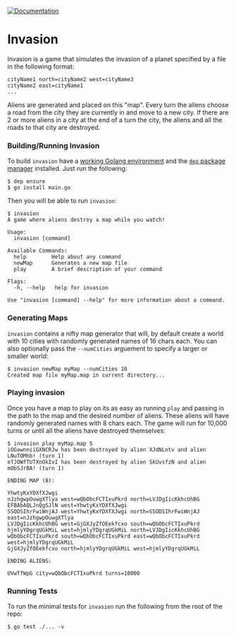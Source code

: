 [![Documentation](https://godoc.org/github.com/jackzampolin/invasion?status.svg)](http://godoc.org/github.com/jackzampolin/invasion)

# Invasion

Invasion is a game that simulates the invasion of a planet specified by a file in the following format:

```
cityName1 north=cityName2 west=cityName3
cityName2 east=cityName1
...
```

Aliens are generated and placed on this "map". Every turn the aliens choose a road from the city they are currently in and move to a new city. If there are 2 or more aliens in a city at the end of a turn the city, the aliens and all the roads to that city are destroyed.

### Building/Running Invasion

To build `invasion` have a [working Golang environment](https://golang.org/doc/install) and the [`dep` package manager](https://github.com/golang/dep) installed. Just run the following:

```
$ dep ensure
$ go install main.go
```

Then you will be able to run `invasion`:

```
$ invasion
A game where aliens destroy a map while you watch!

Usage:
  invasion [command]

Available Commands:
  help        Help about any command
  newMap      Generates a new map file
  play        A brief description of your command

Flags:
  -h, --help   help for invasion

Use "invasion [command] --help" for more information about a command.
```

### Generating Maps

`invasion` contains a nifty map generator that will, by default create a world with 10 cities with randomly generated names of 16 chars each. You can also optionally pass the `--numCities` arguement to specify a larger or smaller world:

```
$ invasion newMap myMap --numCities 10
Created map file myMap.map in current directory...
```

### Playing invasion

Once you have a map to play on its as easy as running `play` and passing in the path to the map and the desired number of aliens. These aliens will have randomly generated names with 8 chars each. The game will run for 10,000 turns or until all the aliens have destroyed themselves:

```
$ invasion play myMap.map 5
iOGawnniiGXNCRJw has been destroyed by alien XJdNLntv and alien LNuTOMhb! (turn 1)
eTJOWfTUTXnOkIvI has been destroyed by alien SkUvsfzN and alien mObSJrBA! (turn 1)

ENDING MAP (8):

YhwtyKxYDXfXJwgi
nJzhgwpOuwgXTlya west=wQbObcFCTIxuPkrd north=LVJDgIicKkhcUhBG
EFBAbAQLJnQgSJlN west=YhwtyKxYDXfXJwgi
SSODSIhrFwiWnjAJ west=YhwtyKxYDXfXJwgi north=SSODSIhrFwiWnjAJ east=nJzhgwpOuwgXTlya
LVJDgIicKkhcUhBG west=GjGXJyZfOEekfcxo south=wQbObcFCTIxuPkrd
hjmlyYDgrqUGkMiL west=hjmlyYDgrqUGkMiL north=LVJDgIicKkhcUhBG
wQbObcFCTIxuPkrd south=wQbObcFCTIxuPkrd east=wQbObcFCTIxuPkrd west=hjmlyYDgrqUGkMiL
GjGXJyZfOEekfcxo north=hjmlyYDgrqUGkMiL west=hjmlyYDgrqUGkMiL

ENDING ALIENS:

UVwTfWpG city=wQbObcFCTIxuPkrd turns=10000
```

### Running Tests

To run the minimal tests for `invasion` run the following from the root of the repo:

```
$ go test ./... -v
```
